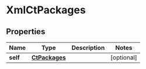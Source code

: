 

# XmlCtPackages


## Properties

Name | Type | Description | Notes
------------ | ------------- | ------------- | -------------
**self** | [**CtPackages**](CtPackages.md) |  |  [optional]



